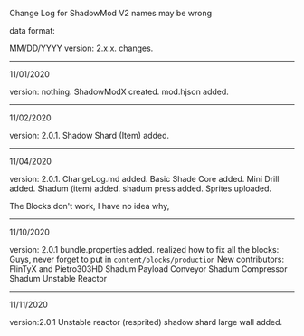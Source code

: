 Change Log for ShadowMod V2
names may be wrong

data format:

MM/DD/YYYY
version: 2.x.x.
changes.

-----------------

11/01/2020

version: nothing.
ShadowModX created.
mod.hjson added.

------------------

11/02/2020

version: 2.0.1.
Shadow Shard (Item) added.

------------------

11/04/2020

version: 2.0.1.
ChangeLog.md added.
Basic Shade Core added.
Mini Drill added.
Shadum (item) added.
shadum press added.
Sprites uploaded.

The Blocks don't work, I have no idea why,

------------------

11/10/2020

version: 2.0.1
bundle.properties added.
realized how to fix all the blocks:
Guys, never forget to put in `content/blocks/production`
New contributors: FlinTyX and Pietro303HD
Shadum Payload Conveyor
Shadum Compressor
Shadum Unstable Reactor

----------------------

11/11/2020

version:2.0.1
Unstable reactor (resprited)
shadow shard large wall added.
